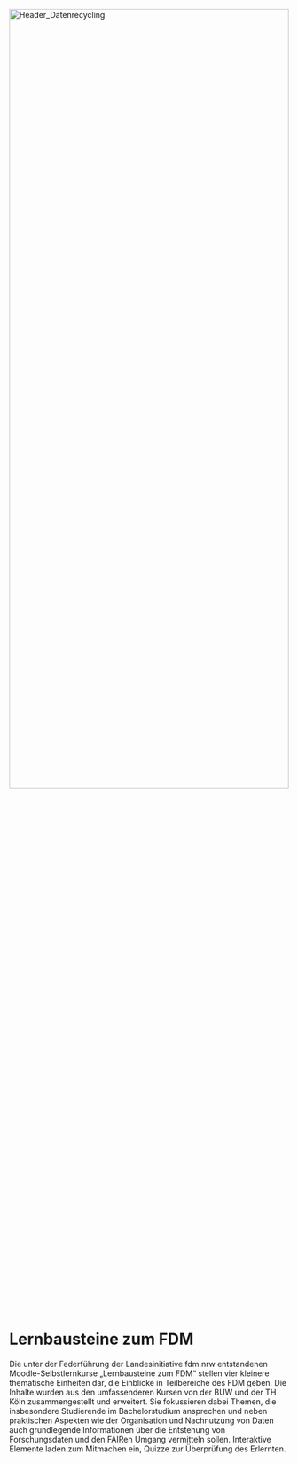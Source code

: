 <img src="\medien\header\G-0003_BUW_Header_Publikation.svg?"
    alt="Header_Datenrecycling"
    width="100%"
    height="60%">  


# Lernbausteine zum FDM

Die unter der Federführung der Landesinitiative fdm.nrw entstandenen Moodle-Selbstlernkurse „Lernbausteine zum FDM“ stellen vier kleinere thematische Einheiten dar, die Einblicke in Teilbereiche des FDM geben. Die Inhalte wurden aus den umfassenderen Kursen von der BUW und der TH Köln zusammengestellt und erweitert. Sie fokussieren dabei Themen, die insbesondere Studierende im Bachelorstudium ansprechen und neben praktischen Aspekten wie der Organisation und Nachnutzung von Daten auch grundlegende Informationen über die Entstehung von Forschungsdaten und den FAIRen Umgang vermitteln sollen. Interaktive Elemente laden zum Mitmachen ein, Quizze zur Überprüfung des Erlernten.   